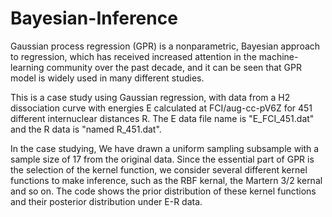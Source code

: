 # Bayesian-Inference
Gaussian process regression (GPR) is a nonparametric, Bayesian approach to regression, which has received increased attention in the machine-learning community over the past decade, and it can be seen that GPR model is widely used in many different studies.  

This is a case study using Gaussian regression, with data from a H2 dissociation curve with energies E calculated at FCI/aug-cc-pV6Z for 451 different internuclear distances R. The E data file name is "E_FCI_451.dat" and the R data is "named R_451.dat".   

In the case studying, We have drawn a uniform sampling subsample with a sample size of 17 from the original data.  Since the essential part of GPR is the selection of the kernel function, we consider several different kernel functions to make inference, such as the RBF kernal, the Martern 3/2 kernal and so on. The code shows the prior distribution of these kernel functions and their posterior distribution under E-R data.
